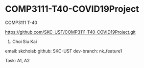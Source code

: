 # COMP3111-T40-COVID19Project

COMP3111 T-40

https://github.com/SKC-UST/COMP3111-T40-COVID19Project.git

1. Choi Siu Kai

email: skchoiab github: SKC-UST dev-branch: nk_feature1

Task: A1, A2
